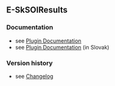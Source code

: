 E-SkSOIResults
----------

### Documentation ###

* see [Plugin Documentation](./doc/About.md)
* see [Plugin Documentation](./doc/About_sk.md) (in Slovak)

### Version history ###

* see [Changelog](./CHANGELOG.md)